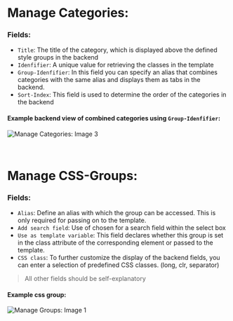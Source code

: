 # Manage Categories:
### Fields:
- `Title`: The title of the category, which is displayed above the defined style groups in the backend
- `Idenfifier`: A unique value for retrieving the classes in the template
- `Group-Idenfifier`: In this field you can specify an alias that combines categories with the same alias and displays them as tabs in the backend.
- `Sort-Index`: This field is used to determine the order of the categories in the backend

#### Example backend view of combined categories using `Group-Idenfifier`:
![Manage Categories: Image 3](https://www.oveleon.de/share/github-assets/contao-component-style-manager/2.0/combined-groups.png)

<br/>

# Manage CSS-Groups:
### Fields:
- `Alias`: Define an alias with which the group can be accessed. This is only required for passing on to the template.
- `Add search field`: Use of chosen for a search field within the select box
- `Use as template variable`: This field declares whether this group is set in the class attribute of the corresponding element or passed to the template.
- `CSS class`: To further customize the display of the backend fields, you can enter a selection of predefined CSS classes. (long, clr, separator)
> All other fields should be self-explanatory

#### Example css group:
![Manage Groups: Image 1](https://www.oveleon.de/share/github-assets/contao-component-style-manager/2.0/groups-edit.png)
